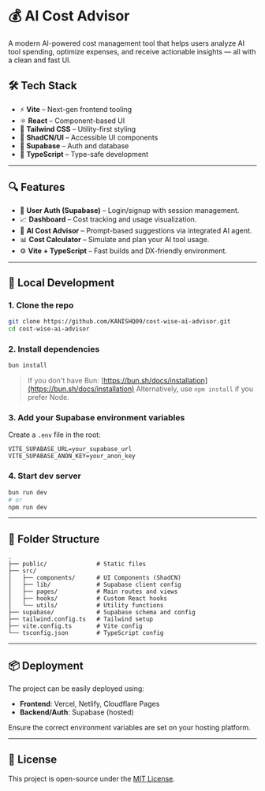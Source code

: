# 💰 AI Cost Advisor

A modern AI-powered cost management tool that helps users analyze AI tool spending, optimize expenses, and receive actionable insights — all with a clean and fast UI.

## 🛠 Tech Stack

* ⚡ **Vite** – Next-gen frontend tooling
* ⚛️ **React** – Component-based UI
* 💨 **Tailwind CSS** – Utility-first styling
* 🧩 **ShadCN/UI** – Accessible UI components
* 🔐 **Supabase** – Auth and database
* 📝 **TypeScript** – Type-safe development

---

## 🔍 Features

* 🔐 **User Auth (Supabase)** – Login/signup with session management.
* 📈 **Dashboard** – Cost tracking and usage visualization.
* 🤖 **AI Cost Advisor** – Prompt-based suggestions via integrated AI agent.
* 📊 **Cost Calculator** – Simulate and plan your AI tool usage.
* ⚙️ **Vite + TypeScript** – Fast builds and DX-friendly environment.

---

## 🧪 Local Development

### 1. Clone the repo

```bash
git clone https://github.com/KANISHQ09/cost-wise-ai-advisor.git
cd cost-wise-ai-advisor
```

### 2. Install dependencies

```bash
bun install
```

> If you don't have Bun: [https://bun.sh/docs/installation](https://bun.sh/docs/installation)
> Alternatively, use `npm install` if you prefer Node.

### 3. Add your Supabase environment variables

Create a `.env` file in the root:

```env
VITE_SUPABASE_URL=your_supabase_url
VITE_SUPABASE_ANON_KEY=your_anon_key
```

### 4. Start dev server

```bash
bun run dev
# or
npm run dev
```

---

## 📁 Folder Structure

```
.
├── public/              # Static files
├── src/
│   ├── components/      # UI Components (ShadCN)
│   ├── lib/             # Supabase client config
│   ├── pages/           # Main routes and views
│   ├── hooks/           # Custom React hooks
│   └── utils/           # Utility functions
├── supabase/            # Supabase schema and config
├── tailwind.config.ts   # Tailwind setup
├── vite.config.ts       # Vite config
└── tsconfig.json        # TypeScript config
```

---

## 📦 Deployment

The project can be easily deployed using:

* **Frontend**: Vercel, Netlify, Cloudflare Pages
* **Backend/Auth**: Supabase (hosted)

Ensure the correct environment variables are set on your hosting platform.

---

## 📜 License

This project is open-source under the [MIT License](LICENSE).

